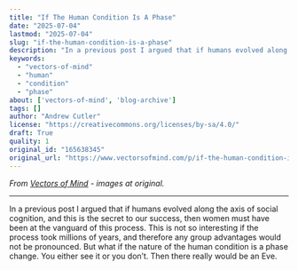 ```yaml
---
title: "If The Human Condition Is A Phase"
date: "2025-07-04"
lastmod: "2025-07-04"
slug: "if-the-human-condition-is-a-phase"
description: "In a previous post I argued that if humans evolved along the axis of social cognition, and this is the secret to our success, then women must have been at the vanguard of this process. This is not so ..."
keywords:
  - "vectors-of-mind"
  - "human"
  - "condition"
  - "phase"
about: ['vectors-of-mind', 'blog-archive']
tags: []
author: "Andrew Cutler"
license: "https://creativecommons.org/licenses/by-sa/4.0/"
draft: True
quality: 1
original_id: "165638345"
original_url: "https://www.vectorsofmind.com/p/if-the-human-condition-is-a-phase"
---
```

*From [Vectors of Mind](https://www.vectorsofmind.com/p/if-the-human-condition-is-a-phase) - images at original.*

---

In a previous post I argued that if humans evolved along the axis of social cognition, and this is the secret to our success, then women must have been at the vanguard of this process. This is not so interesting if the process took millions of years, and therefore any group advantages would not be pronounced. But what if the nature of the human condition is a phase change. You either see it or you don’t. Then there really would be an Eve.
